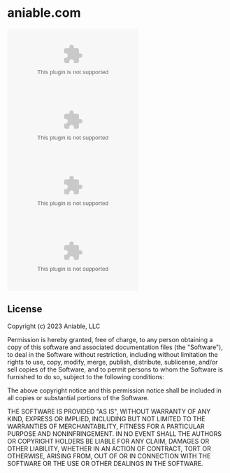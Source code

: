 # aniable.com

![GitHub pull requests](https://img.shields.io/github/issues-pr/aniable/aniable.com) ![GitHub issues](https://img.shields.io/github/issues/aniable/aniable.com) ![GitHub Repo stars](https://img.shields.io/github/stars/aniable/aniable.com) ![GitHub](https://img.shields.io/github/license/aniable/aniable.com)

## License

Copyright (c) 2023 Aniable, LLC

Permission is hereby granted, free of charge, to any person obtaining a copy
of this software and associated documentation files (the "Software"), to deal
in the Software without restriction, including without limitation the rights
to use, copy, modify, merge, publish, distribute, sublicense, and/or sell
copies of the Software, and to permit persons to whom the Software is
furnished to do so, subject to the following conditions:

The above copyright notice and this permission notice shall be included in all
copies or substantial portions of the Software.

THE SOFTWARE IS PROVIDED "AS IS", WITHOUT WARRANTY OF ANY KIND, EXPRESS OR
IMPLIED, INCLUDING BUT NOT LIMITED TO THE WARRANTIES OF MERCHANTABILITY,
FITNESS FOR A PARTICULAR PURPOSE AND NONINFRINGEMENT. IN NO EVENT SHALL THE
AUTHORS OR COPYRIGHT HOLDERS BE LIABLE FOR ANY CLAIM, DAMAGES OR OTHER
LIABILITY, WHETHER IN AN ACTION OF CONTRACT, TORT OR OTHERWISE, ARISING FROM,
OUT OF OR IN CONNECTION WITH THE SOFTWARE OR THE USE OR OTHER DEALINGS IN THE
SOFTWARE.
